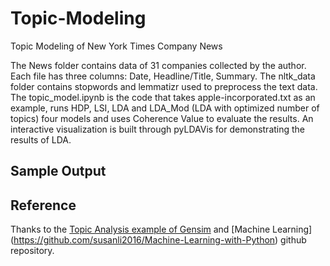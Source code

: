 # Topic-Modeling
Topic Modeling of New York Times Company News

The News folder contains data of 31 companies collected by the author. Each file has three columns: Date, Headline/Title, Summary.
The nltk_data folder contains stopwords and lemmatizr used to preprocess the text data. 
The topic_model.ipynb is the code that takes apple-incorporated.txt as an example, runs HDP, LSI, LDA and LDA_Mod (LDA with optimized number of topics) four models and uses Coherence Value to evaluate the results. An interactive visualization is built through pyLDAVis for demonstrating the results of LDA.

## Sample Output


## Reference
Thanks to the [Topic Analysis example of Gensim](https://markroxor.github.io/gensim/static/notebooks/gensim_news_classification.html) and [Machine Learning]  (https://github.com/susanli2016/Machine-Learning-with-Python) github repository.


